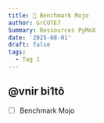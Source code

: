```yaml
---
title: 🏁 Benchmark Mojo
author: GrCOTE7
Summary: Ressources PyMoX
date: '2025-08-01'
draft: false
tags:
  - Tag 1
---
```


## @vnir bi1tô

* [ ] Benchmark Mojo
